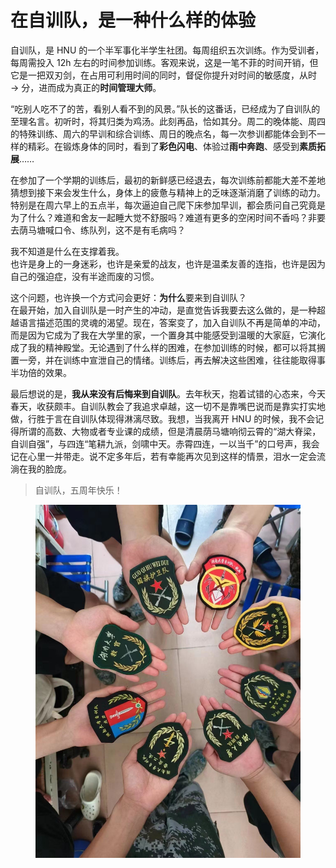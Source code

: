 # 在自训队，是一种什么样的体验

自训队，是 HNU 的一个半军事化半学生社团。每周组织五次训练。作为受训者，每周需投入 12h 左右的时间参加训练。客观来说，这是一笔不菲的时间开销，但它是一把双刃剑，在占用可利用时间的同时，督促你提升对时间的敏感度，从时 → 分，进而成为真正的**时间管理大师**。

“吃别人吃不了的苦，看别人看不到的风景。”队长的这番话，已经成为了自训队的至理名言。初听时，将其归类为鸡汤。此刻再品，恰如其分。周二的晚体能、周四的特殊训练、周六的早训和综合训练、周日的晚点名，每一次参训都能体会到不一样的精彩。在锻炼身体的同时，看到了**彩色闪电**、体验过**雨中奔跑**、感受到**素质拓展**……

在参加了一个学期的训练后，最初的新鲜感已经退去，每次训练前都能大差不差地猜想到接下来会发生什么，身体上的疲惫与精神上的乏味逐渐消磨了训练的动力。特别是在周六早上的五点半，每次逼迫自己爬下床参加早训，都会质问自己究竟是为了什么？难道和舍友一起睡大觉不舒服吗？难道有更多的空闲时间不香吗？非要去荫马塘喊口令、练队列，这不是有毛病吗？

我不知道是什么在支撑着我。\
也许是身上的一身迷彩，也许是亲爱的战友，也许是温柔友善的连指，也许是因为自己的强迫症，没有半途而废的习惯。

这个问题，也许换一个方式问会更好：**为什么**要来到自训队？\
在最开始，加入自训队是一时产生的冲动，是直觉告诉我要去这么做的，是一种超越语言描述范围的灵魂的渴望。现在，答案变了，加入自训队不再是简单的冲动，而是因为它成为了我在大学里的家，一个置身其中能感受到温暖的大家庭，它演化成了我的精神殿堂。无论遇到了什么样的困难，在参加训练的时候，都可以将其搁置一旁，并在训练中宣泄自己的情绪。训练后，再去解决这些困难，往往能取得事半功倍的效果。

最后想说的是，**我从来没有后悔来到自训队**。去年秋天，抱着试错的心态来，今天春天，收获颇丰。自训队教会了我追求卓越，这一切不是靠嘴巴说而是靠实打实地做，行胜于言在自训队体现得淋漓尽致。我想，当我离开 HNU 的时候，我不会记得所谓的高数、大物或者专业课的成绩，但是清晨荫马塘响彻云霄的“湖大脊梁，自训自强”，与四连“笔耕九派，剑啸中天。赤霄四连，一以当千”的口号声，我会记在心里一并带走。说不定多年后，若有幸能再次见到这样的情景，泪水一定会流淌在我的脸庞。

> 自训队，五周年快乐！

<figure><img src="../.gitbook/assets/1caefff1b7cdf82bb05c75e99228a39.jpg" alt=""><figcaption></figcaption></figure>
